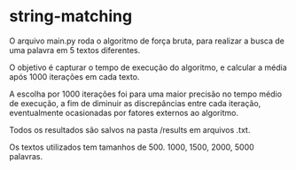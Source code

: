 # string-matching
<p>O arquivo main.py roda o algoritmo de força bruta, para realizar a busca de uma palavra em 5 textos diferentes.</p> 
<p>O objetivo é capturar o tempo de execução do algoritmo, e calcular a média após 1000 iterações em cada texto.</p>
<p>A escolha por 1000 iterações foi para uma maior precisão no tempo médio de execução, a fim de diminuir as discrepâncias entre cada iteração, eventualmente ocasionadas por fatores externos ao algoritmo.</p>
<p>Todos os resultados são salvos na pasta /results em arquivos .txt.</p>
<p>Os textos utilizados tem tamanhos de 500. 1000, 1500, 2000, 5000 palavras.</p>
